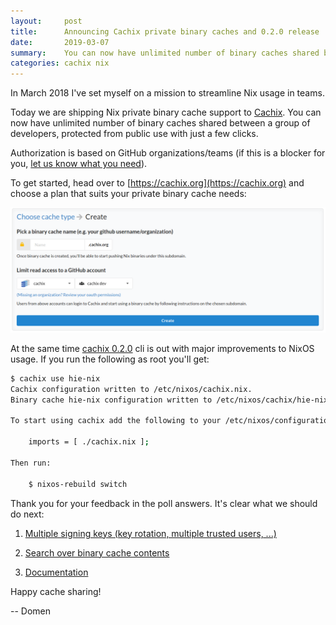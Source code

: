 ```yaml
---
layout:     post
title:      Announcing Cachix private binary caches and 0.2.0 release
date:       2019-03-07
summary:    You can now have unlimited number of binary caches shared between a group of developers, protected from public use with just a few clicks.
categories: cachix nix
---
```


In March 2018 I've set myself on a mission to streamline Nix usage in teams.

Today we are shipping Nix private binary cache support to [Cachix](https://cachix.org).
You can now have unlimited number of binary caches shared between a group of developers,
protected from public use with just a few clicks.

Authorization is based on GitHub organizations/teams (if this is a blocker for you,
[let us know what you need](https://github.com/cachix/cachix/issues/181)).

To get started, head over to [https://cachix.org](https://cachix.org) and choose a plan that suits your
private binary cache needs:

![Create Nix private binary cache](/images/cachix-nix-create-private-cache.png)

At the same time [cachix 0.2.0](https://github.com/cachix/cachix/blob/master/cachix/CHANGELOG.md#020---2019-03-04)
cli is out with major improvements to NixOS usage.
If you run the following as root you'll get:

```bash
$ cachix use hie-nix
Cachix configuration written to /etc/nixos/cachix.nix.
Binary cache hie-nix configuration written to /etc/nixos/cachix/hie-nix.nix.

To start using cachix add the following to your /etc/nixos/configuration.nix:

    imports = [ ./cachix.nix ];

Then run:

    $ nixos-rebuild switch
```

Thank you for your feedback in the poll answers. It's clear what we should do next:

1. [Multiple signing keys (key rotation, multiple trusted users, ...)](https://github.com/cachix/cachix/issues/146)

2. [Search over binary cache contents](https://github.com/cachix/cachix/issues/182)

3. [Documentation](https://github.com/cachix/cachix/issues/19)

Happy cache sharing!

-- Domen
